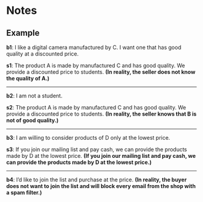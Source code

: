# Notes

## Example

<!-- Goal -->
**b1**: I like a digital camera manufactured by C. I want one that has good quality at a
discounted price.

**s1**: The product A is made by manufactured C and has good quality. We provide a
discounted price to students. __(In reality, the seller does not know the quality of A.)__

---

**b2**: I am not a student.

**s2**: The product A is made by manufactured C and has good quality. We provide a
discounted price to students. __(In reality, the seller knows that B is not of good quality.)__

---

**b3**: I am willing to consider products of D only at the lowest price.

**s3**: If you join our mailing list and pay cash, we can provide the products made by D
at the lowest price. __(If you join our mailing list and pay cash, we can provide the products made by D at the lowest price.)__

---

**b4**: I’d like to join the list and purchase at the price. __(In reality, the buyer does not want to join the list and will block every email from the shop with a spam filter.)__
